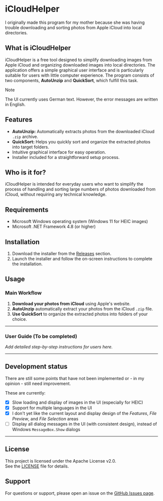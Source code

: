 # iCloudHelper

I originally made this program for my mother because she was having trouble downloading and sorting photos from Apple iCloud into local directories.

## What is iCloudHelper

iCloudHelper is a free tool designed to simplify downloading images from Apple iCloud and organizing downloaded images into local directories.
The application offers a simple graphical user interface and is particularly suitable for users with little computer experience.
The program consists of two components, **AutoUnzip** and **QuickSort**, which fulfill this task.

> [!NOTE]
> The UI currently uses German text. However, the error messages are written in English.

## Features

- **AutoUnzip:** Automatically extracts photos from the downloaded iCloud `.zip` archive.
- **QuickSort:** Helps you quickly sort and organize the extracted photos into target folders.
- Intuitive graphical interface for easy operation.
- Installer included for a straightforward setup process.

## Who is it for?

iCloudHelper is intended for everyday users who want to simplify the process of handling and sorting large numbers of photos downloaded from iCloud, without requiring any technical knowledge.

## Requirements

- Microsoft Windows operating system (Windows 11 for HEIC images)
- Microsoft .NET Framework 4.8 (or higher)

## Installation

1. Download the installer from the [Releases](https://github.com/X13-G44/iCloudHelper/releases) section.
2. Launch the installer and follow the on-screen instructions to complete the installation.

## Usage

### Main Workflow

1. **Download your photos from iCloud** using Apple's website.
2. **AutoUnzip** automatically extract your photos from the iCloud `.zip` file.
3. **Use QuickSort** to organize the extracted photos into folders of your choice.

---

### User Guide (To be completed)

_Add detailed step-by-step instructions for users here._

---

## Development status

There are still some points that have not been implemented or - in my opinion - still need improvement.

These are currently:
- [X] Slow loading and display of images in the UI (especially for HEIC)
- [X] Support for multiple languages ​​in the UI
- [X] I don't yet like the current layout and display design of the *Features*, *File Preview*, and *File Selection* areas
- [ ] Display all dialog messages in the UI (with consistent design), instead of Windows `MessageBox.Show` dialogs

---

## License

This project is licensed under the Apache License v2.0.  
See the [LICENSE](LICENSE) file for details.

## Support

For questions or support, please open an issue on the [GitHub Issues page](https://github.com/X13-G44/iCloudHelper/issues).
